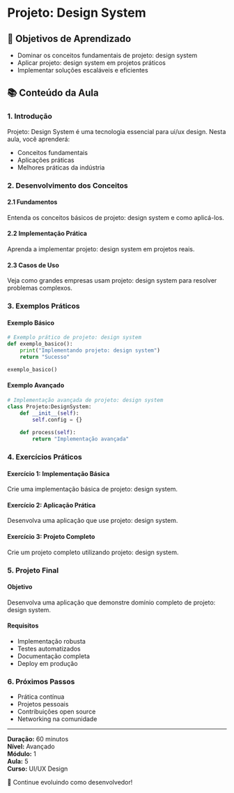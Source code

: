# Projeto: Design System

## 🎯 Objetivos de Aprendizado
- Dominar os conceitos fundamentais de projeto: design system
- Aplicar projeto: design system em projetos práticos
- Implementar soluções escaláveis e eficientes

## 📚 Conteúdo da Aula

### 1. Introdução
Projeto: Design System é uma tecnologia essencial para ui/ux design. Nesta aula, você aprenderá:

- Conceitos fundamentais
- Aplicações práticas
- Melhores práticas da indústria

### 2. Desenvolvimento dos Conceitos

#### 2.1 Fundamentos
Entenda os conceitos básicos de projeto: design system e como aplicá-los.

#### 2.2 Implementação Prática
Aprenda a implementar projeto: design system em projetos reais.

#### 2.3 Casos de Uso
Veja como grandes empresas usam projeto: design system para resolver problemas complexos.

### 3. Exemplos Práticos

#### Exemplo Básico
```python
# Exemplo prático de projeto: design system
def exemplo_basico():
    print("Implementando projeto: design system")
    return "Sucesso"

exemplo_basico()
```

#### Exemplo Avançado
```python
# Implementação avançada de projeto: design system
class Projeto:DesignSystem:
    def __init__(self):
        self.config = {}
    
    def process(self):
        return "Implementação avançada"
```

### 4. Exercícios Práticos

#### Exercício 1: Implementação Básica
Crie uma implementação básica de projeto: design system.

#### Exercício 2: Aplicação Prática
Desenvolva uma aplicação que use projeto: design system.

#### Exercício 3: Projeto Completo
Crie um projeto completo utilizando projeto: design system.

### 5. Projeto Final

#### Objetivo
Desenvolva uma aplicação que demonstre domínio completo de projeto: design system.

#### Requisitos
- Implementação robusta
- Testes automatizados
- Documentação completa
- Deploy em produção

### 6. Próximos Passos

- Prática contínua
- Projetos pessoais
- Contribuições open source
- Networking na comunidade

---

**Duração:** 60 minutos  
**Nível:** Avançado  
**Módulo:** 1  
**Aula:** 5  
**Curso:** UI/UX Design

🎉 Continue evoluindo como desenvolvedor!
